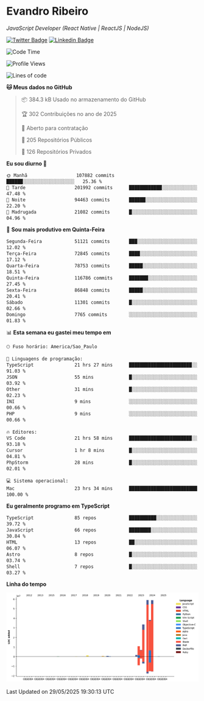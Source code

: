 # Evandro **Ribeiro**

*JavaScript Developer (React Native | ReactJS | NodeJS)*

[![Twitter Badge](https://img.shields.io/badge/-@ribeiroevandro-201B2D?style=flat-square&labelColor=201B2D&logo=twitter&logoColor=white&link=https://twitter.com/ribeiroevandro)](https://twitter.com/ribeiroevandro) 
[![Linkedin Badge](https://img.shields.io/badge/-Evandro%20Ribeiro-201B2D?style=flat-square&logo=Linkedin&logoColor=white&link=https://www.linkedin.com/in/ribeiroevandro)](https://www.linkedin.com/in/ribeiroevandro) 


<!--START_SECTION:waka-->
![Code Time](http://img.shields.io/badge/Code%20Time-4%2C475%20hrs%2049%20mins-blue)

![Profile Views](http://img.shields.io/badge/Visualizac%C3%B5es%20do%20perfil-0-blue)

![Lines of code](https://img.shields.io/badge/Desde%20o%20Hello%20World%20eu%20escrevi-212.2%20million%20linhas%20de%20c%C3%B3digo-blue)

**🐱 Meus dados no GitHub** 

> 📦 384.3 kB Usado no armazenamento do GitHub 
 > 
> 🏆 302 Contribuições no ano de 2025
 > 
> 💼 Aberto para contratação
 > 
> 📜 205 Repositórios Públicos 
 > 
> 🔑 126 Repositórios Privados 
 > 
**Eu sou diurno 🐤** 

```text
🌞 Manhã                  107882 commits      ██████░░░░░░░░░░░░░░░░░░░   25.36 % 
🌆 Tarde                  201992 commits      ████████████░░░░░░░░░░░░░   47.48 % 
🌃 Noite                  94463 commits       ██████░░░░░░░░░░░░░░░░░░░   22.20 % 
🌙 Madrugada              21082 commits       █░░░░░░░░░░░░░░░░░░░░░░░░   04.96 % 
```
📅 **Sou mais produtivo em Quinta-Feira** 

```text
Segunda-Feira            51121 commits       ███░░░░░░░░░░░░░░░░░░░░░░   12.02 % 
Terça-Feira              72845 commits       ████░░░░░░░░░░░░░░░░░░░░░   17.12 % 
Quarta-Feira             78753 commits       █████░░░░░░░░░░░░░░░░░░░░   18.51 % 
Quinta-Feira             116786 commits      ███████░░░░░░░░░░░░░░░░░░   27.45 % 
Sexta-Feira              86848 commits       █████░░░░░░░░░░░░░░░░░░░░   20.41 % 
Sábado                   11301 commits       █░░░░░░░░░░░░░░░░░░░░░░░░   02.66 % 
Domingo                  7765 commits        ░░░░░░░░░░░░░░░░░░░░░░░░░   01.83 % 
```


📊 **Esta semana eu gastei meu tempo em** 

```text
🕑︎ Fuso horário: America/Sao_Paulo

💬 Linguagens de programação: 
TypeScript               21 hrs 27 mins      ███████████████████████░░   91.03 % 
JSON                     55 mins             █░░░░░░░░░░░░░░░░░░░░░░░░   03.92 % 
Other                    31 mins             █░░░░░░░░░░░░░░░░░░░░░░░░   02.23 % 
INI                      9 mins              ░░░░░░░░░░░░░░░░░░░░░░░░░   00.66 % 
PHP                      9 mins              ░░░░░░░░░░░░░░░░░░░░░░░░░   00.66 % 

🔥 Editores: 
VS Code                  21 hrs 58 mins      ███████████████████████░░   93.18 % 
Cursor                   1 hr 8 mins         █░░░░░░░░░░░░░░░░░░░░░░░░   04.81 % 
PhpStorm                 28 mins             █░░░░░░░░░░░░░░░░░░░░░░░░   02.01 % 

💻 Sistema operacional: 
Mac                      23 hrs 34 mins      █████████████████████████   100.00 % 
```

**Eu geralmente programo em TypeScript** 

```text
TypeScript               85 repos            ██████████░░░░░░░░░░░░░░░   39.72 % 
JavaScript               66 repos            ████████░░░░░░░░░░░░░░░░░   30.84 % 
HTML                     13 repos            ██░░░░░░░░░░░░░░░░░░░░░░░   06.07 % 
Astro                    8 repos             █░░░░░░░░░░░░░░░░░░░░░░░░   03.74 % 
Shell                    7 repos             █░░░░░░░░░░░░░░░░░░░░░░░░   03.27 % 
```



**Linha do tempo**

![Lines of Code chart](https://raw.githubusercontent.com/ribeiroevandro/ribeiroevandro/main/assets/bar_graph.png)


 Last Updated on 29/05/2025 19:30:13 UTC
<!--END_SECTION:waka-->
